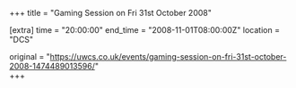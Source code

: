 +++
title = "Gaming Session on Fri 31st October 2008"

[extra]
time = "20:00:00"
end_time = "2008-11-01T08:00:00Z"
location = "DCS"

original = "https://uwcs.co.uk/events/gaming-session-on-fri-31st-october-2008-1474489013596/"    
+++



